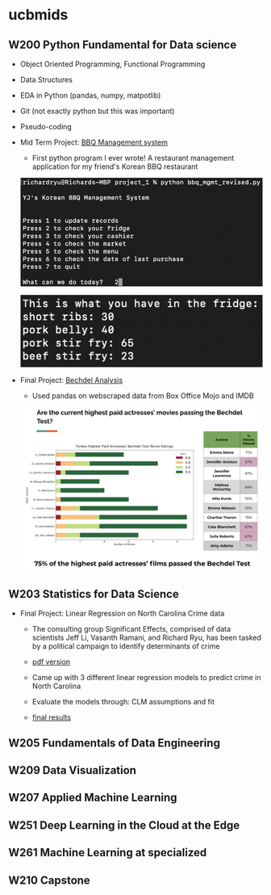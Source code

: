 # ucbmids

## W200 Python Fundamental for Data science

- Object Oriented Programming, Functional Programming
- Data Structures
- EDA in Python (pandas, numpy, matpotlib)
- Git (not exactly python but this was important)
- Pseudo-coding
- Mid Term Project: [BBQ Management system](https://github.com/iatechicken/ucbmids/blob/master/W200/BBQ_MGMT_revised.py)
    - First python program I ever wrote! A restaurant management application for my friend's Korean BBQ restaurant

    ![home screen](./W200/bbq_1.png)

    ![fridge status](./W200/bbq_2.png)

- Final Project: [Bechdel Analysis](https://docs.google.com/presentation/d/1vHQwoAiBGeFzBr6I7qQ5OstKaOVww4e4v5RFkw12f6o/edit?usp=sharing)

    - Used pandas on webscraped data from Box Office Mojo and IMDB

    ![bechdel_highlight](./W200/bechdel.png)

## W203 Statistics for Data Science

- Final Project: Linear Regression on North Carolina Crime data

    - The consulting group Significant Effects, comprised of data scientists Jeff Li, Vasanth Ramani, and Richard Ryu, has been tasked by a political campaign to identify determinants of crime

    - [pdf version](./W203/sig_eff.pdf)

    - Came up with 3 different linear regression models to predict crime in North Carolina

    - Evaluate the models through: CLM assumptions and fit

    - [final results](./W203/final.png)

## W205 Fundamentals of Data Engineering

## W209 Data Visualization

## W207 Applied Machine Learning

## W251 Deep Learning in the Cloud at the Edge

## W261 Machine Learning at specialized

## W210 Capstone
